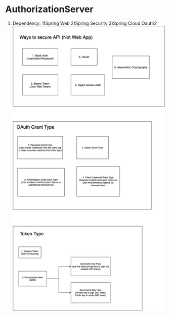 # AuthorizationServer

1. Dependency:
1)Spring Web
2)Spring Security
3)Spring Cloud Oauth2
![image of security](/security.png)
